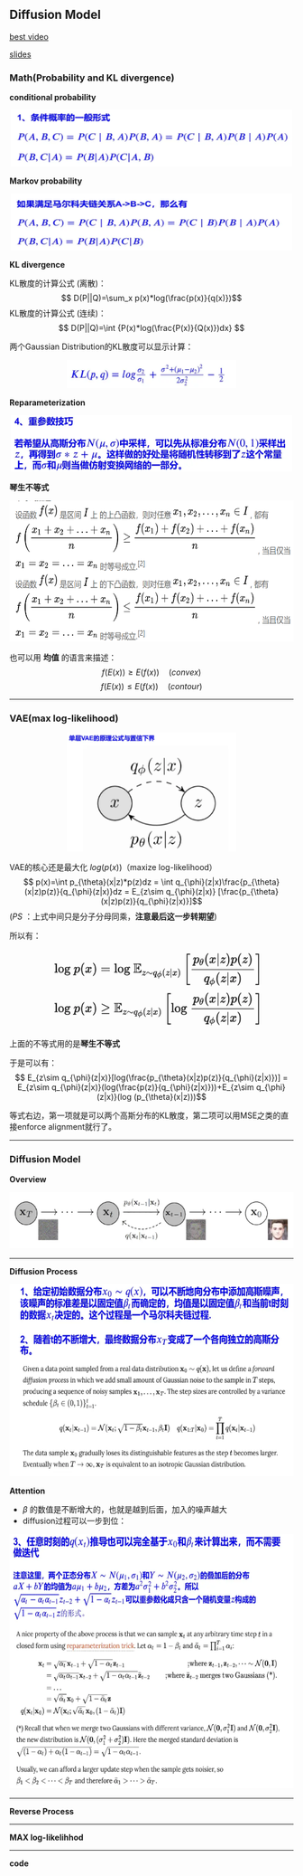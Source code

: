 ## Diffusion Model

[best video](https://www.bilibili.com/video/BV1b541197HX?spm_id_from=333.337.search-card.all.click&vd_source=7aa0fd62e4ebf920df044126e7692b68)

[slides](https://t.bilibili.com/700526762586538024?spm_id_from=333.999.0.0)

### Math(Probability and KL divergence)

**conditional probability**
<p style="text-align: center;">
<img src="1.png" width="500" height="100"/>
</p>

**Markov probability**
<p style="text-align: center;">
<img src="2.png" width="500" height="100"/>
</p>

**KL divergence**

KL散度的计算公式 (离散)：
$$ D(P||Q)=\sum_x p(x)*log(\frac{p(x)}{q(x)})$$
KL散度的计算公式 (连续)：
$$ D(P||Q)=\int {P(x)*log(\frac{P(x)}{Q(x)})dx} $$

两个Gaussian Distribution的KL散度可以显示计算：
<p style="text-align: center;">
<img src="3.png" width="300" height="50"/>
</p>


**Reparameterization**
<p style="text-align: center;">
<img src="4.png" width="500" height="100"/>
</p>

**琴生不等式**
<p style="text-align: center;">
<img src="6.png" width="530" height="250"/>
</p>

也可以用 **均值** 的语言来描述：
$$ f(E(x)) \ge E(f(x)) \quad (convex)$$ 
$$ f(E(x)) \le E(f(x))  \quad  (contour)$$ 

****

### VAE(max log-likelihood)
<p style="text-align: center;">
<img src="5.png" width="300" height="210"/>
</p>

VAE的核心还是最大化 $log(p(x))$（maxize log-likelihood）
$$ p(x)=\int p_{\theta}(x|z)*p(z)dz = \int q_{\phi}(z|x)\frac{p_{\theta}(x|z)p(z)}{q_{\phi}(z|x)}dz = E_{z\sim q_{\phi}(z|x)} [\frac{p_{\theta}(x|z)p(z)}{q_{\phi}(z|x)}]$$
(*PS* ：上式中间只是分子分母同乘，**注意最后这一步转期望**)

所以有：
<p style="text-align: center;">
<img src="7.png" width="400" height="140"/>
</p>

上面的不等式用的是**琴生不等式**

于是可以有：
$$ E_{z\sim q_{\phi}(z|x)}[log(\frac{p_{\theta}(x|z)p(z)}{q_{\phi}(z|x)})] = E_{z\sim q_{\phi}(z|x)}(log(\frac{p(z)}{q_{\phi}(z|x)}))+E_{z\sim q_{\phi}(z|x)}(log (p_{\theta}(x|z)))$$

等式右边，第一项就是可以两个高斯分布的KL散度，第二项可以用MSE之类的直接enforce alignment就行了。

****

### Diffusion Model

**Overview**
<p style="text-align: center;">
<img src="8.png" width="600" height="100"/>
</p>

****

**Diffusion Process**
<p style="text-align: center;">
<img src="9.png" width="600" height="340"/>
</p>

**Attention**
 - $\beta$ 的数值是不断增大的，也就是越到后面，加入的噪声越大
 - diffusion过程可以一步到位：
<p style="text-align: center;">
<img src="10.png" width="600" height="450"/>
</p>

****

**Reverse Process**

****

**MAX log-likelihhod**

****

**code**




